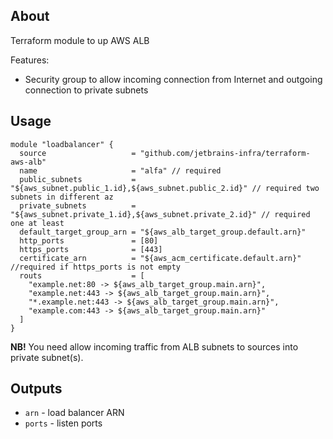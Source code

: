## About
Terraform module to up AWS ALB

Features: 
* Security group to allow incoming connection from Internet and outgoing connection to private subnets 

## Usage

```
module "loadbalancer" {
  source                   = "github.com/jetbrains-infra/terraform-aws-alb"
  name                     = "alfa" // required
  public_subnets           = "${aws_subnet.public_1.id},${aws_subnet.public_2.id}" // required two subnets in different az
  private_subnets          = "${aws_subnet.private_1.id},${aws_subnet.private_2.id}" // required one at least 
  default_target_group_arn = "${aws_alb_target_group.default.arn}"
  http_ports               = [80]
  https_ports              = [443]
  certificate_arn          = "${aws_acm_certificate.default.arn}" //required if https_ports is not empty
  routs                    = [
    "example.net:80 -> ${aws_alb_target_group.main.arn}",
    "example.net:443 -> ${aws_alb_target_group.main.arn}",
    "*.example.net:443 -> ${aws_alb_target_group.main.arn}",
    "example.com:443 -> ${aws_alb_target_group.main.arn}"
  ]
}
```

**NB!** You need allow incoming traffic from ALB subnets to sources into private subnet(s).

## Outputs

* `arn` - load balancer ARN
* `ports` - listen ports